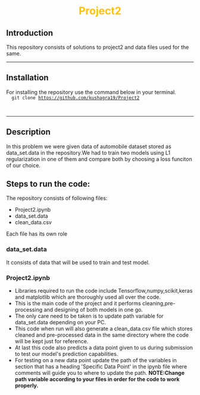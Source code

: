 <h1 align="center">
<span style = "color: #FFC300">
Project2
</span>
</h1>

## Introduction
 This repository consists of solutions to project2 and data files used for the same.
***
## Installation
For installing the repository use the command below in your terminal.<br>
<code>
<blink>
    git clone https://github.com/kushagra19/Project2     
</blink>
</code>
***
## Description
In this problem we were given data of automobile dataset stored as data_set.data in the repository.We had to train two models using L1 regularization in one of them and compare both by choosing a loss funciton of our choice. <br />

## Steps to run the code:
The repository consists of following files:
* Project2.ipynb
* data_set.data
* clean_data.csv

Each file has its own role
### data_set.data
  It consists of data that will be used to train and test model.
### Project2.ipynb
  * Libraries required to run the code include Tensorflow,numpy,scikit,keras and matplotlib which are thoroughly used all over the code.
  * This is the main code of the project and it performs cleaning,pre-processing and designing of both models in one go.
  * The only care need to be taken is to update path variable for data_set.data depending on your PC.
  * This code when run will also generate a clean_data.csv file which stores cleaned and pre-processed data in the same directory where the code will be kept just for reference.
  * At last this code also predicts a data point given to us during submission to test our model's prediction capabilities. 
  * For testing on a new data point update the path of the variables in section that has a heading 'Specific Data Point' in the ipynb file where comments will guide     you to where to update the path.
**NOTE:Change path variable according to your files in order for the code to work properly.**
